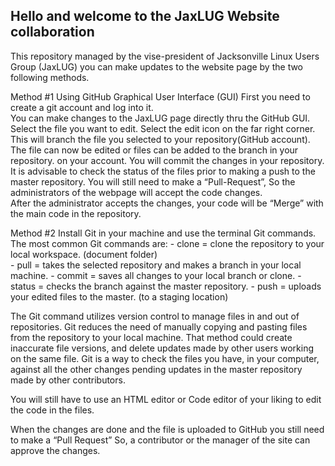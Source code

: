 ## Hello and welcome to the JaxLUG Website collaboration

This repository managed by the vise-president of Jacksonville Linux Users Group (JaxLUG) you can make updates to the website page by the two following methods.  

Method #1
Using GitHub Graphical User Interface (GUI)
  First you need to create a git account and log into it.    
  You can make changes to the JaxLUG page directly thru the GitHub GUI. Select the file you want to
  edit. Select the edit icon on the far right corner. This will branch the file you selected to your
  repository(GitHub account). The file can now be edited or files can be added to the branch in your
  repository. on your account. You will commit the changes in your repository.  It is advisable to check
  the status of the files prior to making a push to the master repository. You will still need to make a
  “Pull-Request”, So the administrators of the webpage will accept the code changes.   
  After the administrator accepts the changes, your code will be “Merge” with the main code in the
  repository.    

Method #2 
Install Git in your machine and use the terminal Git commands. 
   The most common Git commands are:
	- clone = clone the repository to your local workspace.  (document folder)   
	- pull = takes the selected repository and makes a branch in your local machine.
	- commit = saves all changes to your local branch or clone.
	- status =  checks the branch against the master repository.
	- push = uploads your edited files to the master.  (to a staging location) 	
	
   The Git command utilizes version control to manage files in and out of repositories. Git reduces the
   need of manually copying and pasting files from the repository to your local machine. That method
   could create inaccurate file versions, and delete updates made by other users working on the same
   file.
   Git is a way to check the files you have, in your computer, against all the other changes pending
   updates in the master repository made by other contributors.

You will still have to use an HTML editor or Code editor of your liking to edit the code in the files.

When the changes are done and the file is uploaded to GitHub you still need to make a 
“Pull Request” So, a contributor or the manager of the site can approve the changes. 
